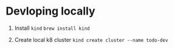 # Devloping locally

1. Install `kind`
`brew install kind`

2. Create local k8 cluster
`kind create cluster --name todo-dev`